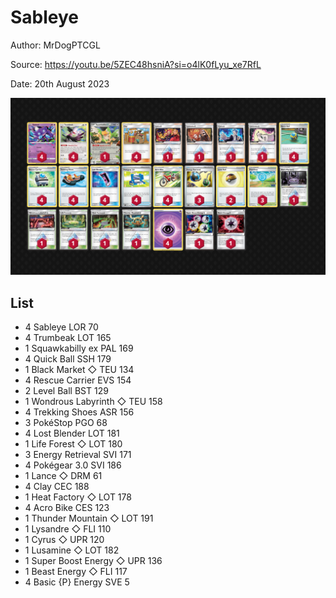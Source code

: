 # Sableye

Author: MrDogPTCGL

Source: <https://youtu.be/5ZEC48hsniA?si=o4lK0fLyu_xe7RfL>

Date: 20th August 2023

![decklist](../../images/OBF/Sableye/2-%20Sableye.png)

## List

* 4 Sableye LOR 70
* 4 Trumbeak LOT 165
* 1 Squawkabilly ex PAL 169
* 4 Quick Ball SSH 179
* 1 Black Market ◇ TEU 134
* 4 Rescue Carrier EVS 154
* 2 Level Ball BST 129
* 1 Wondrous Labyrinth ◇ TEU 158
* 4 Trekking Shoes ASR 156
* 3 PokéStop PGO 68
* 4 Lost Blender LOT 181
* 1 Life Forest ◇ LOT 180
* 3 Energy Retrieval SVI 171
* 4 Pokégear 3.0 SVI 186
* 1 Lance ◇ DRM 61
* 4 Clay CEC 188
* 1 Heat Factory ◇ LOT 178
* 4 Acro Bike CES 123
* 1 Thunder Mountain ◇ LOT 191
* 1 Lysandre ◇ FLI 110
* 1 Cyrus ◇ UPR 120
* 1 Lusamine ◇ LOT 182
* 1 Super Boost Energy ◇ UPR 136
* 1 Beast Energy ◇ FLI 117
* 4 Basic {P} Energy SVE 5
